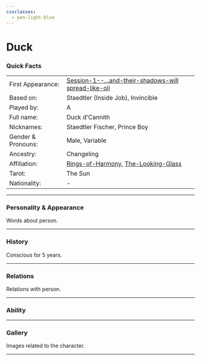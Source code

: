 ```yaml
---
cssclasses:
  - pen-light-blue
---
```

# Duck
### Quick Facts

|                    |                                                                                                                                     |
| ------------------ | ----------------------------------------------------------------------------------------------------------------------------------- |
| First Appearance:  | [Session-1--...and-their-shadows-will spread-like-oil](../-Session-Notes/Session-1--...and-their-shadows-will%20spread-like-oil.md) |
| Based on:          | Staedtler (Inside Job), Invincible                                                                                                  |
| Played by:         | A                                                                                                                                   |
| Full name:         | Duck d'Cannith                                                                                                                      |
| Nicknames:         | Staedtler Fischer, Prince Boy                                                                                                       |
| Gender & Pronouns: | Male, Variable                                                                                                                      |
| Ancestry:          | Changeling                                                                                                                          |
| Affiliation:       | [Rings-of-Harmony](../-Groups/Rings-of-Harmony.md), [The-Looking-Glass](../-Groups/The-Looking-Glass.md)                            |
| Tarot:             | The Sun                                                                                                                             |
| Nationality:       | -                                                                                                                                   |
***
### Personality & Appearance
Words about person.

***
### History
Conscious for 5 years.

***
### Relations
Relations with person.

***
### Ability


***
### Gallery
Images related to the character.

***
